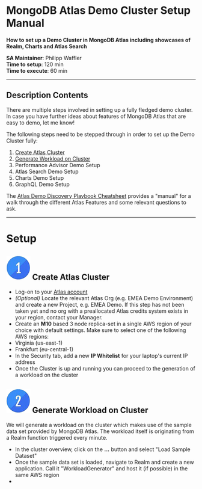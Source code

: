 # MongoDB Atlas Demo Cluster Setup Manual

__How to set up a Demo Cluster in MongoDB Atlas including showcases of Realm, Charts and Atlas Search__

__SA Maintainer__: Philipp Waffler<br/>
__Time to setup__: 120 min <br/>
__Time to execute__: 60 min <br/>


---
## Description Contents
There are multiple steps involved in setting up a fully fledged demo cluster. In case you have further ideas about features of MongoDB Atlas that are easy to demo, let me know!

The following steps need to be stepped through in order to set up the Demo Cluster fully:

1. [Create Atlas Cluster](#-create-atlas-cluster)
2. [Generate Workload on Cluster](#-generate-workload-on-cluster)
3. Performance Advisor Demo Setup 
4. Atlas Search Demo Setup
5. Charts Demo Setup
6. GraphQL Demo Setup


The [Atlas Demo Discovery Playbook Cheatsheet](https://docs.google.com/document/d/1RZVWKsR6CjSKoByxyPiUxgaQ-opjNCSrYiRDCUwC23U/edit#heading=h.744mm6ty7947) provides a "manual" for a walk through the different Atlas Features and some relevant questions to ask. 


---
# Setup
## ![1](https://github.com/PhilippW94/Kafka_POV/blob/main/images/1b.png) Create Atlas Cluster
* Log-on to your [Atlas account](http://cloud.mongodb.com) 
* _(Optional)_ Locate the relevant Atlas Org (e.g. EMEA Demo Environment) and create a new Project, e.g. EMEA Demo. If this step has not been taken yet and no org with a preallocated Atlas credits system exists in your region, contact your Manager.
* Create an __M10__ based 3 node replica-set in a single AWS region of your choice with default settings. Make sure to select one of the following AWS regions:
 * Virginia (us-east-1)
 * Frankfurt (eu-central-1)
* In the Security tab, add a new __IP Whitelist__ for your laptop's current IP address
* Once the Cluster is up and running you can proceed to the generation of a workload on the cluster

## ![2](https://github.com/PhilippW94/Kafka_POV/blob/main/images/2b.png) Generate Workload on Cluster
We will generate a workload on the cluster which makes use of the sample data set provided by MongoDB Atlas. The workload itself is originating from a Realm function triggered every minute. 
* In the cluster overview, click on the **...** button and select "Load Sample Dataset"
* Once the sample data set is loaded, navigate to Realm and create a new application. Call it "WorkloadGenerator" and host it (if possible) in the same AWS region 
* 
